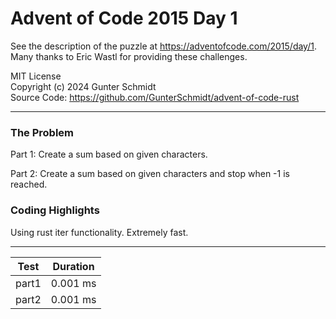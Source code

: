 # Advent of Code 2015 Day 1

See the description of the puzzle at <https://adventofcode.com/2015/day/1>.  
Many thanks to Eric Wastl for providing these challenges.

MIT License  
Copyright (c) 2024 Gunter Schmidt  
Source Code: <https://github.com/GunterSchmidt/advent-of-code-rust>

---
### The Problem

Part 1: Create a sum based on given characters.

Part 2: Create a sum based on given characters and stop when -1 is reached.

### Coding Highlights

Using rust iter functionality. Extremely fast.

---

| Test  | Duration |
| ----- | -------- |
| part1 | 0.001 ms |
| part2 | 0.001 ms |


